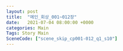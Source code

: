 ```yaml
---
layout: post
title:  "메인_회상_001~012장"
date:   2021-07-04 08:00:00 +0000
categories: Main
Tags: Story Main
SceneCode: ["scene_skip_cp001-012_q1_s10"]
---
```

